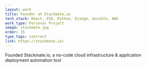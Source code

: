 ```yaml
---
layout: work
title: Founder at Stackmate.io
tech_stack: React, ES6, Python, Django, Ansible, AWS
work_type: Personal Project
image: stackmate.jpg
order: 15
type_tags: contract
link: https://stackmate.io/
---
```


Founded Stackmate.io, a no-code cloud infrastructure & application deployment automation tool
